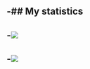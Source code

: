 -## My statistics
-
-![](https://github-readme-stats.vercel.app/api?username=Alexito2060&show_icons=true&theme=tokyonight&hide_title=true)
-
-![](https://github-readme-stats.vercel.app/api/top-langs/?username=Alexito2060)
-